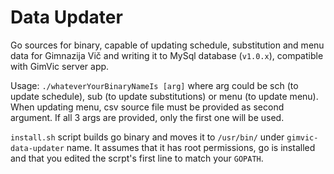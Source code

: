 # Data Updater
Go sources for binary, capable of updating schedule, substitution and menu data for Gimnazija Vič and writing it to MySql database (`v1.0.x`), compatible with GimVic server app.

Usage: `./whateverYourBinaryNameIs [arg]` where arg could be sch (to update schedule), sub (to update substitutions) or menu (to update menu). When updating menu, csv source file must be provided as second argument. If all 3 args are provided, only the first one will be used.

`install.sh` script builds go binary and moves it to `/usr/bin/` under `gimvic-data-updater` name. It assumes that it has root permissions, go is installed and that you edited the scrpt's first line to match your `GOPATH`.
